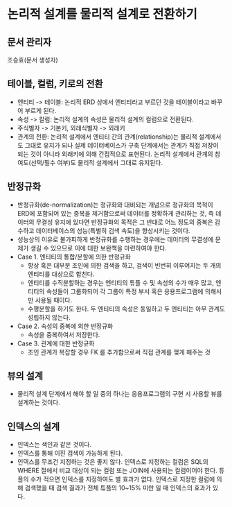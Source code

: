 # 논리적 설계를 물리적 설계로 전환하기
## 문서 관리자
조승효(문서 생성자)
## 테이블, 컬럼, 키로의 전환
   - 엔티티 -> 테이블: 논리적 ERD 상에서 엔티티라고 부르던 것을 테이블이라고 바꾸어 부르게 된다.
   - 속성 -> 칼럼: 논리적 설계의 속성은 물리적 설계의 컬럼으로 전환된다.
   - 주식별자 -> 기본키, 외래식별자 -> 외래키
   - 관계의 전환: 논리적 설계에서 엔티티 간의 관계(relationship)는 물리적 설계에서도 그대로 유지가 되나 실제 데이터베이스가 구축 단계에서는 관계가 직접 저장이 되는 것이 아니라 외래키에 의해 간접적으로 표현된다. 논리적 설계에서 관계의 참여도(선택/필수 여부)도 물리적 설계에서 그대로 유지된다.
## 반정규화
   - 반정규화(de-normalization)는 정규화와 대비되는 개념으로 정규화의 목적이 ERD에 포함되어 있는 중복을 제거함으로써 데이터를 정확하게 관리하는 것, 즉 데이터의 무결성 유지에 있다면 반정규화의 목적은 그 반대로 어느 정도의 중복은 감수하고 데이터베이스의 성능(특별히 검색 속도)을 향상시키는 것이다.
   - 성능상의 이유로 불가피하게 반정규화를 수행하는 경우에는 데이터의 무결성에 문제가 생길 수 있으므로 이에 대한 보완책을 마련하여야 한다.
   - Case 1. 엔티티의 통합/분할에 의한 반정규화
      - 항상 혹은 대부분 조인에 의한 검색을 하고, 검색이 빈번히 이루어지는 두 개의 엔티티를 대상으로 합친다.
      - 엔티티를 수직분할하는 경우는 엔티티의 튜플 수 및 속성의 수가 매우 많고, 엔티티의 속성들이 그룹화되어 각 그룹이 특정 부서 혹은 응용프로그램에 의해서만 사용될 때이다.
      - 수평분할을 하기도 한다. 두 엔티티의 속성은 동일하고 두 엔티티는 아무 관계도 성립하지 않는다.
   - Case 2. 속성의 중복에 의한 반정규화
      - 속성을 중복하여서 저장한다.
   - Case 3. 관계에 대한 반정규화
      - 조인 관계가 복잡할 경우 FK 를 추가함으로써 직접 관계를 맺게 해주는 것
## 뷰의 설계
   - 물리적 설계 단계에서 해야 할 일 중의 하나는 응용프로그램의 구현 시 사용할 뷰를 설계하는 것이다.
## 인덱스의 설계
   - 인덱스는 색인과 같은 것이다.
   - 인덱스를 통해 이진 검색이 가능하게 된다.
   - 인덱스를 무조건 지정하는 것은 좋지 않다. 인덱스로 지정하는 컬럼은 SQL의 WHERE 절에서 비교 대상이 되는 컬럼 또는 JOIN에 사용되는 컬럼이어야 한다. 튜플의 수가 적으면 인덱스를 지정하여도 별 효과가 없다. 인덱스로 지정한 컬럼에 의해 검색했을 때 검색 결과가 전체 튜플의 10~15% 미만 일 때 인덱스의 효과가 있다.